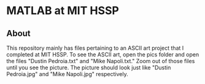 # MATLAB at MIT HSSP

## About
This repository mainly has files pertaining to an ASCII art project that I completed at MIT HSSP. To see the ASCII art, open the pics folder and open the files "Dustin Pedroia.txt" and "Mike Napoli.txt." Zoom out of those files until you see the picture. The picture should look just like "Dustin Pedroia.jpg" and "Mike Napoli.jpg" respectively.
